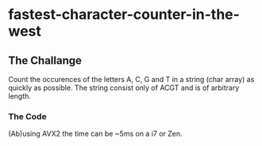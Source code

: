 # fastest-character-counter-in-the-west

## The Challange

Count the occurences of the letters A, C, G and T in a string (char array) as quickly as possible. The string consist only of ACGT and is of arbitrary length.

### The Code

(Ab)using AVX2 the time can be ~5ms on a i7 or Zen.